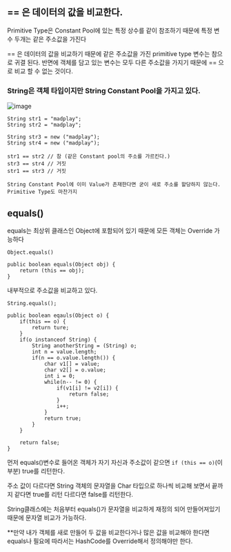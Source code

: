 
## == 은 데이터의 값을 비교한다.


Primitive Type은 Constant Pool에 있는 특정 상수를 같이 참조하기 때문에 특정 변수 두개는 같은 주소값을 가진다

== 은 데이터의 값을 비교하기 때문에 같은 주소값을 가진 primitive type 변수는 참으로 귀결 된다.
반면에 객체를 담고 있는 변수는 모두 다른 주소값을 가지기 때문에 == 으로 비교 할 수 없는 것이다.


### String은 객체 타입이지만 String Constant Pool을 가지고 있다.
![image](https://user-images.githubusercontent.com/67178562/227700156-a72c44ac-0784-4a63-a055-1cf0528e3312.png)


```
String str1 = "madplay";
String str2 = "madplay";

String str3 = new ("madplay");
String str4 = new ("madplay");

str1 == str2 // 참 (같은 Constant pool의 주소를 가르킨다.)
str3 == str4 // 거짓
str1 == str3 // 거짓

String Constant Pool에 이미 Value가 존재한다면 굳이 새로 주소를 할당하지 않는다.
Primitive Type도 마찬가지

```


## equals()

equals는 최상위 클래스인 Object에 포함되어 있기 때문에 모든 객체는 Override 가능하다

```
Object.equals()

public boolean equals(Object obj) {
	return (this == obj);
}
```

내부적으로 주소값을 비교하고 있다.

```
String.equals();

public boolean eqauls(Object o) {
	if(this == o) {
		return ture;
	}
	if(o instanceof String) {
		String anotherString = (String) o;
		int n = value.length;
		if(n == o.value.length()) {
			char v1[] = value;
			char v2[] = o.value;
			int i = 0;
			while(n-- != 0) {
				if(v1[i] != v2[i]) {
					return false;
				}
				i++;
			}
			return true;
		}
	}

	return false;
}
```

먼저 equals()변수로 들어온 객체가 자기 자신과 주소값이 같으면
`if (this == o)`(이부분) true를 리턴한다. 

주소 값이 다르다면 String 객체의 문자열을 Char 타입으로 하나씩 비교해 보면서 끝까지 같다면 true를 리턴 다르다면 false를 리턴한다.

String클래스에는 처음부터 equals()가 문자열을 비교하게 재정의 되어 만들어져있기 때문에 문자열 비교가 가능하다.

**만약 내가 객체를 새로 만들어 두 값을 비교한다거나 많은 값을 비교해야 한다면  equals나 필요에 따라서는 HashCode를 Override해서 정의해야만 한다.

